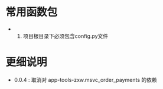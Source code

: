 # 常用函数包

-
    1. 项目根目录下必须包含config.py文件


# 更细说明

- 0.0.4 : 取消对 app-tools-zxw.msvc_order_payments 的依赖
